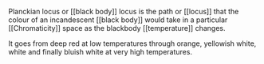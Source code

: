 Planckian locus or [[black body]] locus is the path or [[locus]] that the colour of an incandescent [[black body]] would take in a particular [[Chromaticity]] space as the blackbody [[temperature]] changes.

It goes from deep red at low temperatures through orange, yellowish white, white and finally bluish white at very high temperatures.